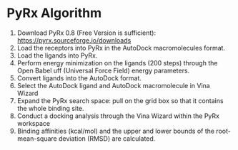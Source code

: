 # PyRx Algorithm

1) Download PyRx 0.8 (Free Version is sufficient): https://pyrx.sourceforge.io/downloads
2) Load the receptors into PyRx in the AutoDock macromolecules format. 
3) Load the ligands into PyRx. 
5) Perform energy minimization on the ligands (200 steps) through the Open Babel uff (Universal Force Field) energy parameters. 
6) Convert ligands into the AutoDock format. 
7) Select the AutoDock ligand and AutoDock macromolecule in Vina Wizard
8) Expand the PyRx search space: pull on the grid box so that it contains the whole binding site. 
9) Conduct a docking analysis through the Vina Wizard within the PyRx workspace
10) Binding affinities (kcal/mol) and the upper and lower bounds of the root-mean-square deviation (RMSD) are calculated. 
